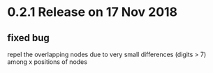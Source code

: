 # 0.2.1 Release on 17 Nov 2018
## fixed bug
repel the overlapping nodes due to very small differences (digits > 7) among x positions of nodes
